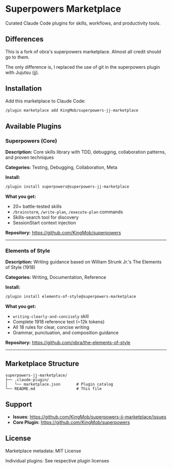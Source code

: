 # Superpowers Marketplace

Curated Claude Code plugins for skills, workflows, and productivity tools.

## Differences

This is a fork of obra's superpowers marketplace. Almost all credit should go to them.

The only difference is, I replaced the use of git in the superpowers plugin with Jujutsu (jj).

## Installation

Add this marketplace to Claude Code:

```bash
/plugin marketplace add KingMob/superpowers-jj-marketplace
```

## Available Plugins

### Superpowers (Core)

**Description:** Core skills library with TDD, debugging, collaboration patterns, and proven techniques

**Categories:** Testing, Debugging, Collaboration, Meta

**Install:**
```bash
/plugin install superpowers@superpowers-jj-marketplace
```

**What you get:**
- 20+ battle-tested skills
- `/brainstorm`, `/write-plan`, `/execute-plan` commands
- Skills-search tool for discovery
- SessionStart context injection

**Repository:** https://github.com/KingMob/superpowers

---

### Elements of Style

**Description:** Writing guidance based on William Strunk Jr.'s The Elements of Style (1918)

**Categories:** Writing, Documentation, Reference

**Install:**
```bash
/plugin install elements-of-style@superpowers-marketplace
```

**What you get:**
- `writing-clearly-and-concisely` skill
- Complete 1918 reference text (~12k tokens)
- All 18 rules for clear, concise writing
- Grammar, punctuation, and composition guidance

**Repository:** https://github.com/obra/the-elements-of-style

---

## Marketplace Structure

```
superpowers-jj-marketplace/
├── .claude-plugin/
│   └── marketplace.json       # Plugin catalog
└── README.md                  # This file
```

## Support

- **Issues**: https://github.com/KingMob/superpowers-jj-marketplace/issues
- **Core Plugin**: https://github.com/KingMob/superpowers

## License

Marketplace metadata: MIT License

Individual plugins: See respective plugin licenses
